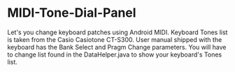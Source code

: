 # MIDI-Tone-Dial-Panel
Let's you change keyboard patches using Android MIDI.
Keyboard Tones list is taken from the Casio Casiotone CT-S300.
User manual shipped with the keyboard has the Bank Select and Pragm Change parameters.
You will have to change list found in the DataHelper.java to show your keyboard's Tones list.
